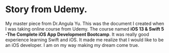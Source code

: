 # Story from Udemy.
My master piece from Dr.Angula Yu. This was the document I created when I was taking online course from Udemy. The course named **iOS 13 & Swift 5 -The Complete iOS App Development Bootcamp**. It was really good experience learning Swift and iOS. It made me realize that I would like to be an iOS developer. I am on my way making my dream come true.

